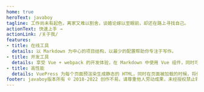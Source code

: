 ```yaml
---
home: true
heroText: javaboy
tagline: 工作尚未有起色，离家又难以割舍，谈婚论嫁以至眼前，却还在路上寻找自己。
actionText: 快速上手 →
actionLink: /关于我/
features:
- title: 在线工具
  details: 以 Markdown 为中心的项目结构，以最少的配置帮助你专注于写作。
- title: 开发工具
  details: 享受 Vue + webpack 的开发体验，在 Markdown 中使用 Vue 组件，同时可以使用 Vue 来开发自定义主题。
- title: 高性能
  details: VuePress 为每个页面预渲染生成静态的 HTML，同时在页面被加载的时候，将作为 SPA 运行。
footer: javaboy版本所有 © 2018-2022 创作不易，请尊重他人劳动成果，未经授权禁止转载!
---
```

